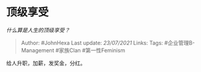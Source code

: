 # 顶级享受
*什么算是人生的顶级享受？*

> Author: #JohnHexa
Last update: *23/07/2021* 
Links:
Tags:  #企业管理B-Management #家族Clan #第一性Feminism



给人升职，加薪，发奖金，分红。



